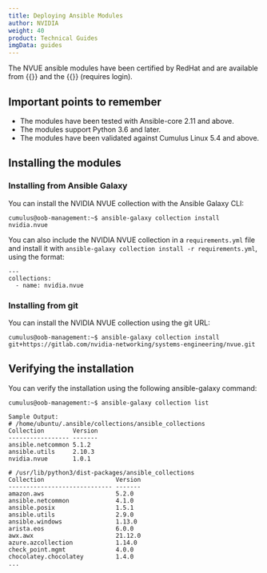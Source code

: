 ```yaml
---
title: Deploying Ansible Modules
author: NVIDIA
weight: 40
product: Technical Guides
imgData: guides
---
```

The NVUE ansible modules have been certified by RedHat and are available from {{<exlink url="https://galaxy.ansible.com/nvidia/nvue" text="Ansible Galaxy">}} and the {{<exlink url="https://console.redhat.com/ansible/automation-hub/repo/published/nvidia/nvue/" text="Automation Hub">}} (requires login).

## Important points to remember

- The modules have been tested with Ansible-core 2.11 and above.
- The modules support Python 3.6 and later.
- The modules have been validated against Cumulus Linux 5.4 and above.

## Installing the modules

### Installing from Ansible Galaxy

You can install the NVIDIA NVUE collection with the Ansible Galaxy CLI:

```
cumulus@oob-management:~$ ansible-galaxy collection install nvidia.nvue
```

You can also include the NVIDIA NVUE collection in a `requirements.yml` file and install it with `ansible-galaxy collection install -r requirements.yml`, using the format:

```
---
collections:
  - name: nvidia.nvue
```

### Installing from git

You can install the NVIDIA NVUE collection using the git URL:

```
cumulus@oob-management:~$ ansible-galaxy collection install git+https://gitlab.com/nvidia-networking/systems-engineering/nvue.git
```

## Verifying the installation

You can verify the installation using the following ansible-galaxy command:

```
cumulus@oob-management:~$ ansible-galaxy collection list

Sample Output:
# /home/ubuntu/.ansible/collections/ansible_collections
Collection        Version
----------------- -------
ansible.netcommon 5.1.2
ansible.utils     2.10.3
nvidia.nvue       1.0.1

# /usr/lib/python3/dist-packages/ansible_collections
Collection                    Version
----------------------------- -------
amazon.aws                    5.2.0
ansible.netcommon             4.1.0
ansible.posix                 1.5.1
ansible.utils                 2.9.0
ansible.windows               1.13.0
arista.eos                    6.0.0
awx.awx                       21.12.0
azure.azcollection            1.14.0
check_point.mgmt              4.0.0
chocolatey.chocolatey         1.4.0
...
```
